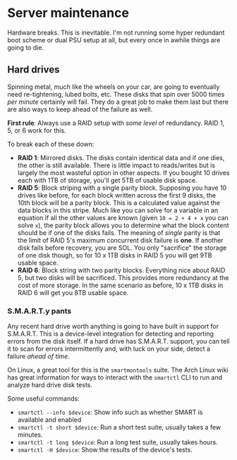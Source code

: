 # Server maintenance

Hardware breaks. This is inevitable. I'm not running some hyper redundant boot scheme or dual PSU setup at all, but every once in awhile things are going to die.

## Hard drives

Spinning metal, much like the wheels on your car, are going to eventually need re-tightening, lubed bolts, etc. These disks that spin over 5000 times *per minute* certainly will fail. They do a great job to make them last but there are also ways to keep ahead of the failure as well.

**First rule**: Always use a RAID setup with *some level* of redundancy. RAID 1, 5, or 6 work for this.

To break each of these down:

- **RAID 1**: Mirrored disks. The disks contain identical data and if one dies, the other is still available. There is little impact to reads/writes but is largely the most wasteful option in other aspects. If you bought 10 drives each with 1TB of storage, you'll get 5TB of usable disk space.
- **RAID 5**: Block striping with a single parity block. Supposing you have 10 drives like before, for each block written across the first 9 disks, the 10th block will be a parity block. This is a calculated value against the data blocks in this stripe. Much like you can solve for a variable in an equation if all the other values are known (given `10 = 2 + 4 + x` you can solve `x`), the parity block allows you to determine what the block content should be if one of the disks fails. The meaning of *single* parity is that the limit of RAID 5's maximum concurrent disk failure is **one**. If another disk fails before recovery, you are SOL. You only "sacrifice" the storage of one disk though, so for 10 x 1TB disks in RAID 5 you will get 9TB usable space.
- **RAID 6**: Block string with two parity blocks. Everything nice about RAID 5, but two disks will be sacrificed. This provides more redundancy at the cost of more storage. In the same scenario as before, 10 x 1TB disks in RAID 6 will get you 8TB usable space.

### S.M.A.R.T.y pants

Any recent hard drive worth anything is going to have built in support for S.M.A.R.T. This is a device-level integration for detecting and reporting errors from the disk itself. If a hard drive has S.M.A.R.T. support, you can tell it to scan for errors intermittently and, with luck on your side, detect a failure *ahead of time*.

On Linux, a great tool for this is the `smartmontools` suite. The Arch Linux wiki has great information for ways to interact with the `smartctl` CLI to run and analyze hard drive disk tests.

Some useful commands:

- `smartctl --info $device`: Show info such as whether SMART is available and enabled
- `smartctl -t short $device`: Run a short test suite, usually takes a few minutes.
- `smartctl -t long $device`: Run a long test suite, usually takes hours.
- `smartctl -H $device`: Show the results of the device's tests.